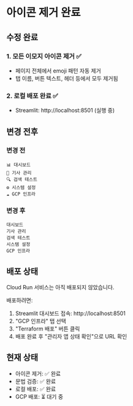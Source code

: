 # 아이콘 제거 완료

## 수정 완료

### 1. 모든 이모지 아이콘 제거 ✅
- 페이지 전체에서 emoji 패턴 자동 제거
- 탭 이름, 버튼 텍스트, 헤더 등에서 모두 제거됨

### 2. 로컬 배포 완료 ✅
- Streamlit: http://localhost:8501 (실행 중)

## 변경 전후

### 변경 전
```
📊 대시보드
📰 기사 관리
🔍 검색 테스트
⚙️ 시스템 설정
☁️ GCP 인프라
```

### 변경 후
```
대시보드
기사 관리
검색 테스트
시스템 설정
GCP 인프라
```

## 배포 상태

Cloud Run 서비스는 아직 배포되지 않았습니다.

배포하려면:
1. Streamlit 대시보드 접속: http://localhost:8501
2. "GCP 인프라" 탭 선택
3. "Terraform 배포" 버튼 클릭
4. 배포 완료 후 "관리자 앱 상태 확인"으로 URL 확인

## 현재 상태

- 아이콘 제거: ✅ 완료
- 문법 검증: ✅ 완료
- 로컬 배포: ✅ 완료
- GCP 배포: ⏳ 대기 중


